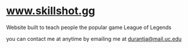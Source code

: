 # www.skillshot.gg
Website built to teach people the popular game League of Legends

you can contact me at anytime by emailing me at durantja@mail.uc.edu
